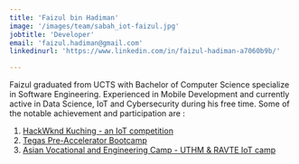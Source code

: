 ```yaml
---
title: 'Faizul bin Hadiman'
image: '/images/team/sabah_iot-faizul.jpg'
jobtitle: 'Developer'
email: 'faizul.hadiman@gmail.com'
linkedinurl: 'https://www.linkedin.com/in/faizul-hadiman-a7060b9b/'

---
```


Faizul graduated from UCTS with Bachelor of Computer Science specialize in Software Engineering. Experienced in Mobile Development and currently active in Data Science, IoT and Cybersecurity during his free time. Some of the notable achievement and participation are : 

1. [HackWknd Kuching - an IoT competition](https://www.ucts.edu.my/schools/school-of-computing-creative-media/news-events/soc-students-won-first-place-in-hackweekend-kch/)
2. [Tegas Pre-Accelerator Bootcamp](https://www.theborneopost.com/2018/03/29/20-start-ups-join-tegas-pre-accelerator-bootcamp/)
3. [Asian Vocational and Engineering Camp - UTHM & RAVTE IoT camp](https://scm.ucts.edu.my/asia-tvet-experts-forum-2017/)